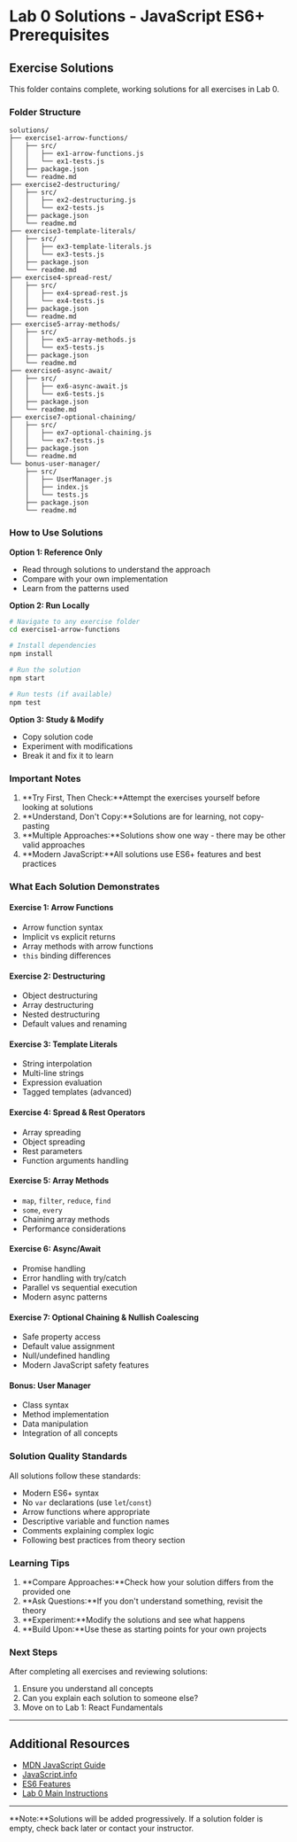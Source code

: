 # Lab 0 Solutions - JavaScript ES6+ Prerequisites

## Exercise Solutions

This folder contains complete, working solutions for all exercises in Lab 0.

### Folder Structure

```
solutions/
├── exercise1-arrow-functions/
│   ├── src/
│   │   ├── ex1-arrow-functions.js
│   │   └── ex1-tests.js
│   ├── package.json
│   └── readme.md
├── exercise2-destructuring/
│   ├── src/
│   │   ├── ex2-destructuring.js
│   │   └── ex2-tests.js
│   ├── package.json
│   └── readme.md
├── exercise3-template-literals/
│   ├── src/
│   │   ├── ex3-template-literals.js
│   │   └── ex3-tests.js
│   ├── package.json
│   └── readme.md
├── exercise4-spread-rest/
│   ├── src/
│   │   ├── ex4-spread-rest.js
│   │   └── ex4-tests.js
│   ├── package.json
│   └── readme.md
├── exercise5-array-methods/
│   ├── src/
│   │   ├── ex5-array-methods.js
│   │   └── ex5-tests.js
│   ├── package.json
│   └── readme.md
├── exercise6-async-await/
│   ├── src/
│   │   ├── ex6-async-await.js
│   │   └── ex6-tests.js
│   ├── package.json
│   └── readme.md
├── exercise7-optional-chaining/
│   ├── src/
│   │   ├── ex7-optional-chaining.js
│   │   └── ex7-tests.js
│   ├── package.json
│   └── readme.md
└── bonus-user-manager/
    ├── src/
    │   ├── UserManager.js
    │   ├── index.js
    │   └── tests.js
    ├── package.json
    └── readme.md
```

### How to Use Solutions

**Option 1: Reference Only**
- Read through solutions to understand the approach
- Compare with your own implementation
- Learn from the patterns used

**Option 2: Run Locally**
```bash
# Navigate to any exercise folder
cd exercise1-arrow-functions

# Install dependencies
npm install

# Run the solution
npm start

# Run tests (if available)
npm test
```

**Option 3: Study & Modify**
- Copy solution code
- Experiment with modifications
- Break it and fix it to learn

### Important Notes

1. **Try First, Then Check:**Attempt the exercises yourself before looking at solutions
2. **Understand, Don't Copy:**Solutions are for learning, not copy-pasting
3. **Multiple Approaches:**Solutions show one way - there may be other valid approaches
4. **Modern JavaScript:**All solutions use ES6+ features and best practices

### What Each Solution Demonstrates

#### Exercise 1: Arrow Functions
- Arrow function syntax
- Implicit vs explicit returns
- Array methods with arrow functions
- `this` binding differences

#### Exercise 2: Destructuring
- Object destructuring
- Array destructuring
- Nested destructuring
- Default values and renaming

#### Exercise 3: Template Literals
- String interpolation
- Multi-line strings
- Expression evaluation
- Tagged templates (advanced)

#### Exercise 4: Spread & Rest Operators
- Array spreading
- Object spreading
- Rest parameters
- Function arguments handling

#### Exercise 5: Array Methods
- `map`, `filter`, `reduce`, `find`
- `some`, `every`
- Chaining array methods
- Performance considerations

#### Exercise 6: Async/Await
- Promise handling
- Error handling with try/catch
- Parallel vs sequential execution
- Modern async patterns

#### Exercise 7: Optional Chaining & Nullish Coalescing
- Safe property access
- Default value assignment
- Null/undefined handling
- Modern JavaScript safety features

#### Bonus: User Manager
- Class syntax
- Method implementation
- Data manipulation
- Integration of all concepts

### Solution Quality Standards

All solutions follow these standards:
- Modern ES6+ syntax
- No `var` declarations (use `let`/`const`)
- Arrow functions where appropriate
- Descriptive variable and function names
- Comments explaining complex logic
- Following best practices from theory section

### Learning Tips

1. **Compare Approaches:**Check how your solution differs from the provided one
2. **Ask Questions:**If you don't understand something, revisit the theory
3. **Experiment:**Modify the solutions and see what happens
4. **Build Upon:**Use these as starting points for your own projects

### Next Steps

After completing all exercises and reviewing solutions:
1. Ensure you understand all concepts
2. Can you explain each solution to someone else?
3. Move on to Lab 1: React Fundamentals

---

## Additional Resources

- [MDN JavaScript Guide](https://developer.mozilla.org/en-US/docs/Web/JavaScript/Guide)
- [JavaScript.info](https://javascript.info/)
- [ES6 Features](https://es6-features.org/)
- [Lab 0 Main Instructions](../lab0.md)

---

**Note:**Solutions will be added progressively. If a solution folder is empty, check back later or contact your instructor.
